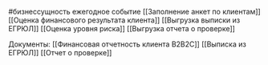 #бизнессущность  ежегодное событие
[[Заполнение анкет по клиентам]]
[[Оценка финансового результата клиента]]
[[Выгрузка выписки из ЕГРЮЛ]]
[[Оценка уровня риска]]
[[Выгрузка отчета о проверке]]

Документы:
[[Финансовая отчетность клиента B2B2C]]
[[Выписка из ЕГРЮЛ]]
[[Отчет о проверке]]

